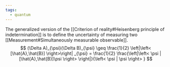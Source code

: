 ```yaml
---
tags:
  - quantum
---
```

The generalized version of the [[Criterion of reality#Heisenberg principle of indetermination]] is to define the uncertainty of measuring two [[Measurement#Simultaneously measurable observable]].
$$
(\Delta A)_{\psi}(\Delta B)_{\psi} \geq \frac{1}{2} \left|\left< [\hat{A},\hat{B}] \right>\right| _{\psi} = \frac{1}{2} \frac{\left|\left< \psi | [\hat{A},\hat{B}]\psi  \right> \right|}{\left< \psi | \psi \right> }
$$
